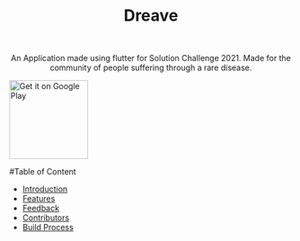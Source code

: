 <h1 align="center"> Dreave </h1> <br>


<p align="center">
  An Application made using flutter for Solution Challenge 2021.
  Made for the community of people suffering through a rare disease.
</p>

<a href="https://play.google.com/store/apps/details?id=com.gitpoint">
    <img alt="Get it on Google Play" title="Google Play" src="http://i.imgur.com/mtGRPuM.png" width="140">
  </a>
</p>


#Table of Content 

- [Introduction](#introduction)
- [Features](#features)
- [Feedback](#feedback)
- [Contributors](#contributors)
- [Build Process](#build-process)
